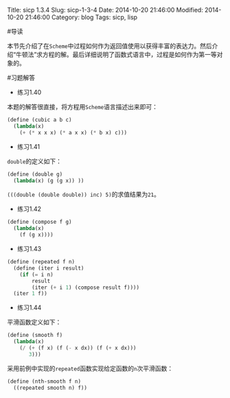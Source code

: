Title: sicp 1.3.4
Slug: sicp-1-3-4
Date: 2014-10-20 21:46:00
Modified: 2014-10-20 21:46:00
Category: blog
Tags: sicp, lisp

#导读

本节先介绍了在`Scheme`中过程如何作为返回值使用以获得丰富的表达力。然后介绍“牛顿法”求方程的解。最后详细说明了函数式语言中，过程是如何作为第一等对象的。

#习题解答

* 练习1.40

本题的解答很直接，将方程用`Scheme`语言描述出来即可：

``` Scheme
(define (cubic a b c)
  (lambda(x)
    (+ (* x x x) (* a x x) (* b x) c)))
```

* 练习1.41

`double`的定义如下：
``` Scheme
(define (double g)
  (lambda(x) (g (g x)) ))
```
`(((double (double double)) inc) 5)`的求值结果为`21`。

* 练习1.42

``` Scheme
(define (compose f g)
  (lambda(x)
    (f (g x))))
```

* 练习1.43

``` Scheme
(define (repeated f n)
  (define (iter i result)
    (if (= i n)
        result
        (iter (+ i 1) (compose result f))))
  (iter 1 f))
```

* 练习1.44

平滑函数定义如下：
``` Scheme
(define (smooth f)
  (lambda(x)
    (/ (+ (f x) (f (- x dx)) (f (+ x dx)))
       3)))
```

采用前例中实现的`repeated`函数实现给定函数的`n`次平滑函数：

``` Scheme
(define (nth-smooth f n)
  ((repeated smooth n) f))
```
